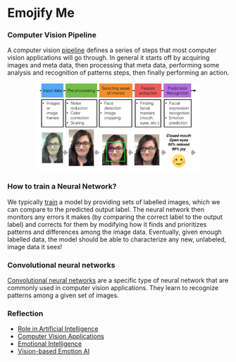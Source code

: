 # Emojify Me

### Computer Vision Pipeline

A computer vision [pipeline](https://www.youtube.com/watch?v=64hFcqhnNow&feature=emb_logo)
defines a series of steps that most computer vision applications will go
through. In general it starts off by acquiring images and meta data,
then processing that meta data, performing some analysis and recognition
of patterns steps, then finally performing an action.

<p align="center">
    <img src="/resources/pipeline.png" data-canonical-src="/images/pipeline.png" width="371" height="200" />
</p>

### How to train a Neural Network?
We typically [train](https://www.youtube.com/watch?time_continue=1&v=m4GVfwVkj74&feature=emb_logo)
a model by providing sets of labelled images, which
we can compare to the predicted output label. The neural network then
monitors any errors it makes (by comparing the correct label to the output
label) and corrects for them by modifying how it finds and prioritizes
patterns and differences among the image data. Eventually, given enough
labelled data, the model should be able to characterize any new,
unlabeled, image data it sees!

### Convolutional neural networks
[Convolutional neural networks](https://ujjwalkarn.me/2016/08/11/intuitive-explanation-convnets/)
are a specific type of neural network that are commonly used in computer
vision applications. They learn to recognize patterns among a given set
of images.

### Reflection

* [Role in Artificial Intelligence](https://www.youtube.com/watch?time_continue=5&v=xm1TXnNe5Pw&feature=emb_logo)
* [Computer Vision Applications](https://www.youtube.com/watch?v=aFJKp2NltCY&feature=emb_logo)
* [Emotional Intelligence](https://www.youtube.com/watch?v=D_LzJsJH5qk&feature=emb_logo)
* [Vision-based Emotion AI](https://www.youtube.com/watch?time_continue=4&v=7nKKWWn1sAc&feature=emb_logo)
